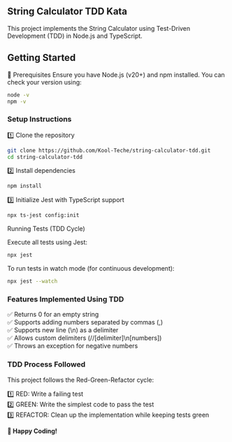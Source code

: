 ## String Calculator TDD Kata

This project implements the String Calculator using Test-Driven Development (TDD) in Node.js and TypeScript.

## Getting Started

🔹 Prerequisites
Ensure you have Node.js (v20+) and npm installed. You can check your version using:

```bash
node -v
npm -v
```

### Setup Instructions

1️⃣ Clone the repository

```bash
git clone https://github.com/Kool-Teche/string-calculator-tdd.git
cd string-calculator-tdd
```

2️⃣ Install dependencies

```bash
npm install
```

3️⃣ Initialize Jest with TypeScript support

```bash
npx ts-jest config:init
```

Running Tests (TDD Cycle)

Execute all tests using Jest:

```bash
npx jest
```

To run tests in watch mode (for continuous development):

```bash
npx jest --watch
```

### Features Implemented Using TDD

✅ Returns 0 for an empty string <br>
✅ Supports adding numbers separated by commas (,) <br>
✅ Supports new line (\n) as a delimiter <br>
✅ Allows custom delimiters (//[delimiter]\n[numbers]) <br>
✅ Throws an exception for negative numbers <br>

### TDD Process Followed

This project follows the Red-Green-Refactor cycle:

1️⃣ RED: Write a failing test <br>
2️⃣ GREEN: Write the simplest code to pass the test <br>
3️⃣ REFACTOR: Clean up the implementation while keeping tests green <br>

**🚀 Happy Coding!**
